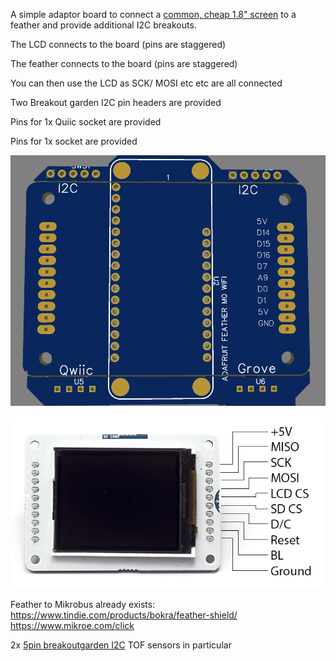 A simple adaptor board to connect a [common, cheap 1.8" screen](http://www.lcdwiki.com/1.8inch_Esplora_TFT_LCD) to a feather and provide additional I2C breakouts.

The LCD connects to the board (pins are staggered)

The feather connects to the board (pins are staggered)

You can then use the LCD as SCK/ MOSI etc etc are all connected

Two Breakout garden I2C pin headers are provided

Pins for 1x Quiic socket are provided

Pins for 1x socket are provided

![](https://raw.githubusercontent.com/rosmo-robot/Open-Core-M5stack/main/v3/images/feather.png)

![](https://raw.githubusercontent.com/rosmo-robot/Open-Core-M5stack/main/v3/images/GLCD_pinUse.png)

Feather to Mikrobus already exists: https://www.tindie.com/products/bokra/feather-shield/ https://www.mikroe.com/click

2x [5pin breakoutgarden I2C](https://shop.pimoroni.com/collections/breakout-garden) TOF sensors in particular

